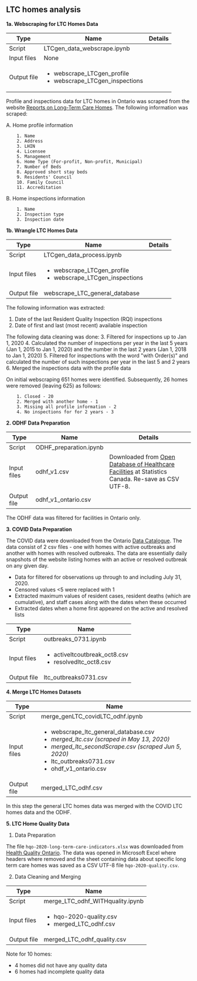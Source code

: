 ## LTC homes analysis
**1a. Webscraping for LTC Homes Data**

Type | Name | Details
--|--|--
Script | LTCgen_data_webscrape.ipynb
Input files | None
Output file | <ul><li>webscrape_LTCgen_profile</li><li>webscrape_LTCgen_inspections</li>

Profile and inspections data for LTC homes in Ontario was scraped from the website   [Reports on Long-Term Care Homes](http://publicreporting.ltchomes.net/en-ca/Default.aspx).
The following information was scraped:

  A. Home profile information

        1. Name
        2. Address
        3. LHIN
        4. Licensee
        5. Management
        6. Home Type (For-profit, Non-profit, Municipal)
        7. Number of Beds
        8. Approved short stay beds
        9. Residents' Council
        10. Family Council
        11. Accreditation

  B. Home inspections information

        1. Name
        2. Inspection type
        3. Inspection date

**1b. Wrangle LTC Homes Data**

Type | Name | Details
--|--|--
Script | LTCgen_data_process.ipynb
Input files | <ul><li>webscrape_LTCgen_profile</li><li>webscrape_LTCgen_inspections</li>
Output file | webscrape_LTC_general_database

The following information was extracted:
  1. Date of the last Resident Quality Inspection (RQI) inspections
  2. Date of first and last (most recent) available inspection

The following data cleaning was done:
  3. Filtered for inspections up to Jan 1, 2020
  4. Calculated the number of inspections per year in the last 5 years (Jan 1, 2015 to Jan 1, 2020) and the number in the last 2 years (Jan 1, 2018 to Jan 1, 2020)
  5. Filtered for inspections with the word "with Order(s)" and calculated the number of such inspections per year in the last 5 and 2 years
  6. Merged the inspections data with the profile data

On initial webscraping 651 homes were identified. Subsequently, 26 homes were removed (leaving 625) as follows:

        1. Closed - 20
        2. Merged with another home - 1
        3. Missing all profile information - 2
        4. No inspections for for 2 years - 3

**2. ODHF Data Preparation**

Type | Name | Details
--|--|--
Script | ODHF_preparation.ipynb
Input files | odhf_v1.csv | Downloaded from [Open Database of Healthcare Facilities](https://www.statcan.gc.ca/eng/lode/databases/odhf) at Statistics Canada. Re-save as CSV UTF-8.
Output file | odhf_v1_ontario.csv

The ODHF data was filtered for facilities in Ontario only.

**3. COVID Data Preparation**

The COVID data were downloaded from the Ontario [Data Catalogue](https://data.ontario.ca/dataset/long-term-care-home-covid-19-data). The data consist of 2 csv files - one with homes with active outbreaks and another with homes with resolved outbreaks. The data are essentially daily snapshots of the website listing homes with an active or resolved outbreak on any given day.

- Data for filtered for observations up through to and including July 31, 2020.
- Censored values <5 were replaced with 1
- Extracted maximum values of resident cases, resident deaths (which are cumulative), and staff cases along with the dates when these occurred
- Extracted dates when a home first appeared on the active and resolved lists

Type | Name
--|--
Script | outbreaks_0731.ipynb
Input files |  <ul><li>activeltcoutbreak_oct8.csv</li><li>resolvedltc_oct8.csv</li>
Output file | ltc_outbreaks0731.csv

**4. Merge LTC Homes Datasets**

Type | Name
--|--
Script | merge_genLTC_covidLTC_odhf.ipynb
Input files |  <ul><li>webscrape_ltc_general_database.csv</li><li>*merged_ltc.csv (scraped in May 13, 2020)*</li><li>*merged_ltc_secondScrape.csv (scraped Jun 5, 2020)*</li><li>ltc_outbreaks0731.csv</li><li>ohdf_v1_ontario.csv</li>
Output file | merged_LTC_odhf.csv

In this step the general LTC homes data was merged with the COVID LTC homes data and the ODHF.

**5. LTC Home Quality Data**

1. Data Preparation

The file `hqo-2020-long-term-care-indicators.xlsx` was downloaded from [Health Quality Ontario](https://www.hqontario.ca/System-Performance/Long-Term-Care-Home-Performance). The data was opened in Microsoft Excel where headers where removed and the sheet containing data about specific long term care homes was saved as a CSV UTF-8 file `hqo-2020-quality.csv`.

2. Data Cleaning and Merging

Type | Name
--|--
Script | merge_LTC_odhf_WITHquality.ipynb
Input files |  <ul><li>hqo-2020-quality.csv</li><li>merged_LTC_odhf.csv</li></ul>
Output file | merged_LTC_odhf_quality.csv

Note for 10 homes:
  - 4 homes did not have any quality data
  - 6 homes had incomplete quality data
